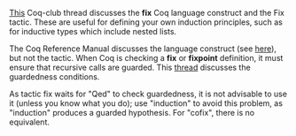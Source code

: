 [This](http://pauillac.inria.fr/pipermail/coq-club/2007/003224.html) Coq-club thread discusses the **fix** Coq language construct and the Fix tactic. These are useful for defining your own induction principles, such as for inductive types which include nested lists.

The Coq Reference Manual discusses the language construct (see [here](http://pauillac.inria.fr/coq/doc/Reference-Manual006.html#@default333)), but not the tactic. When Coq is checking a **fix** or **fixpoint** definition, it must ensure that recursive calls are guarded. This [thread](http://pauillac.inria.fr/pipermail/coq-club/2008/003390.html) discusses the guardedness conditions.

As tactic fix waits for "Qed" to check guardedness, it is not advisable to use it (unless you know what you do); use "induction" to avoid this problem, as "induction" produces a guarded hypothesis. For "cofix", there is no equivalent.
